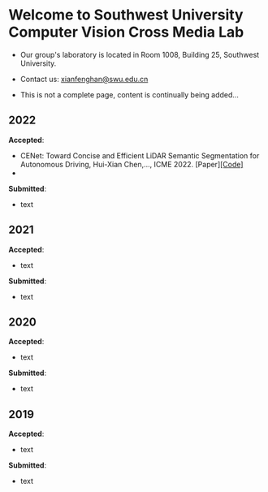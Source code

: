 # Welcome to Southwest University Computer Vision Cross Media Lab

- Our group's laboratory is located in Room 1008, Building 25, Southwest University.

- Contact us: xianfenghan@swu.edu.cn

- This is not a complete page, content is continually being added...

## 2022

**Accepted**: 
- CENet: Toward Concise and Efficient LiDAR Semantic Segmentation for Autonomous Driving, Hui-Xian Chen,..., ICME 2022. [Paper][[Code]](https://github.com/huixiancheng/CENet)
- 

**Submitted**:
- text

## 2021

**Accepted**: 
- text

**Submitted**:
- text

## 2020

**Accepted**: 
- text

**Submitted**:
- text

## 2019

**Accepted**: 
- text

**Submitted**:
- text
